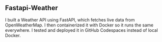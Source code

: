 ## Fastapi-Weather
I built a Weather API using FastAPI, which fetches live data from OpenWeatherMap. I then containerized it with Docker so it runs the same everywhere. I tested and deployed it in GitHub Codespaces instead of local Docker.
